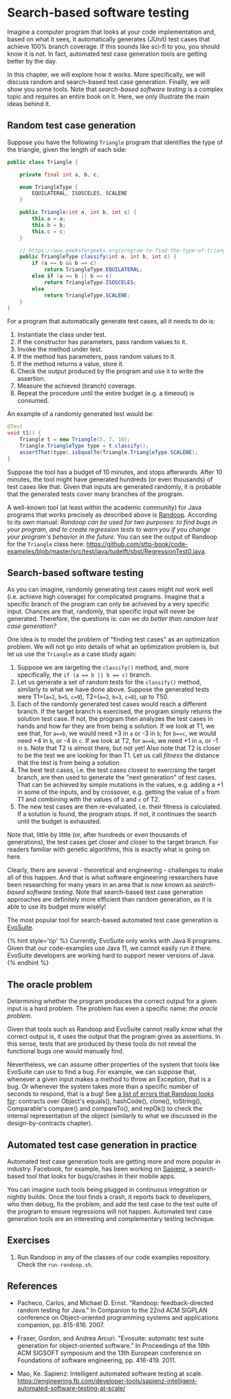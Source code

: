 # Search-based software testing

Imagine a computer program that looks at your code implementation and, based on what it sees, it automatically generates (JUnit) test cases that achieve 100% branch coverage. If this sounds like sci-fi to you, you should know it is not. In fact, automated test case generation tools are getting better by the day.

In this chapter, we will explore how it works. More specifically, we will discuss random and search-based test case generation. Finally, we will show you some tools. Note that _search-based software testing_ is a complex topic and requires an entire book on it. Here, we only illustrate the main ideas behind it.

## Random test case generation

Suppose you have the following `Triangle` program that identifies the type of the triangle, given the length of each side:

```java
public class Triangle {

    private final int a, b, c;

    enum TriangleType {
        EQUILATERAL, ISOSCELES, SCALENE
    }

    public Triangle(int a, int b, int c) {
        this.a = a;
        this.b = b;
        this.c = c;
    }

    // https://www.geeksforgeeks.org/program-to-find-the-type-of-triangle-from-the-given-coordinates/
    public TriangleType classify(int a, int b, int c) {
        if (a == b && b == c)
            return TriangleType.EQUILATERAL;
        else if (a == b || b == c)
            return TriangleType.ISOSCELES;
        else
            return TriangleType.SCALENE;
    }
}
```

For a program that automatically generate test cases, all it needs to do is:

1. Instantiate the class under test.
1. If the constructor has parameters, pass random values to it.
1. Invoke the method under test.
1. If the method has parameters, pass random values to it.
1. If the method returns a value, store it.
1. Check the output produced by the program and use it to write the assertion.
1. Measure the achieved (branch) coverage.
1. Repeat the procedure until the entire budget (e.g. a timeout) is consumed.

An example of a randomly generated test would be:

```java
@Test
void t1() {
    Triangle t = new Triangle(5, 7, 10);
    Triangle.TriangleType type = t.classify();
    assertThat(type).isEqualTo(Triangle.TriangleType.SCALENE);
}
```

Suppose the tool has a budget of 10 minutes, and stops afterwards. After 10 minutes, the tool might have generated hundreds (or even thousands) of test cases like that. Given that inputs are generated randomly, it is probable that the generated tests cover many branches of the program. 

A well-known tool (at least within the academic community) for Java programs that works precisely as described above is [Randoop](https://randoop.github.io/randoop/). According to its own manual: _Randoop can be used for two purposes: to find bugs in your program, and to create regression tests to warn you if you change your program's behavior in the future._ You can see the output of Randoop for the `Triangle` class here: https://github.com/sttp-book/code-examples/blob/master/src/test/java/tudelft/sbst/RegressionTest0.java.

## Search-based software testing

As you can imagine, randomly generating test cases might not work well (i.e. achieve high coverage) for complicated programs. Imagine that a specific branch of the program can only be achieved by a very specific input. Chances are that, randomly, that specific input will never be generated. Therefore, the questions is: _can we do better than random test case generation?_

One idea is to model the problem of "finding test cases" as an optimization problem. We will not go into details of what an optimization problem is, but let us use the `Triangle` as a case study again:

1. Suppose we are targeting the `classify()` method, and, more specifically, the `if (a == b || b == c)` branch.
1. Let us generate a set of random tests for the `classify()` method, similarly to what we have done above. Suppose the generated tests were T1=(`a=2`, `b=5`, `c=9`), T2=(`a=2`, `b=3`, `c=8`), up to T50.
1. Each of the randomly generated test cases would reach a different branch. If the target branch is exercised, the program simply returns the solution test case. If not, the program then analyzes the test cases in hands and how far they are from being a solution. If we look at T1, we see that, for `a==b`, we would need +3 in `a` or -3 in `b`; for `b==c`, we would need +4 in `b`, or -4 in `c`. If we look at T2, for `a==b`, we need +1 in `a`, or -1 in `b`. Note that T2 is almost there, but not yet! Also note that T2 is closer to be the test we are looking for than T1. Let us call _fitness_ the distance that the test is from being a solution.
1. The best test cases, i.e. the test cases closest to exercising the target branch, are then used to generate the "next generation" of test cases. That can be achieved by simple mutations in the values, e.g. adding a +1 in some of the inputs, and by crossover, e.g. getting the value of `a` from T1 and combining with the values of `b` and `c` of T2. 
1. The new test cases are then re-evaluated, i.e. their fitness is calculated. If a solution is found, the program stops. If not, it continues the search until the budget is exhausted.

Note that, little by little (or, after hundreds or even thousands of generations), the test cases get closer and closer to the target branch. For readers familiar with genetic algorithms, this is exactly what is going on here.

Clearly, there are several - theoretical and engineering - challenges to make all of this happen. And that is what software engineering researchers have been researching for many years in an area that is now known as _search-based software testing_. Note that search-based test case generation approaches are definitely more efficient than random generation, as it is able to use its budget more wisely! 

The most popular tool for search-based automated test case generation is [EvoSuite](http://www.evosuite.org).  

{% hint style='tip' %}
Currently, EvoSuite only works with Java 8 programs. Given that our code-examples use Java 11, we cannot easily run it there. EvoSuite developers are working hard to support newer versions of Java.
{% endhint %}

## The oracle problem

Determining whether the program produces the correct output for a given input is a hard problem. The problem has even a specific name: _the oracle problem_. 

Given that tools such as Randoop and EvoSuite cannot really know what the correct output is, it uses the output that the program gives as assertions. In this sense, tests that are produced by these tools do not reveal the functional bugs one would manually find. 

Nevertheless, we can assume other properties of the system that tools like EvoSuite can use to find a bug. For example, we can suppose that, whenever a given input makes a method to throw an Exception, that is a bug. Or whenever the system takes more than a specific number of seconds to respond, that is a bug! See [a list of errors that Randoop looks for](https://randoop.github.io/randoop/manual/index.html#kinds_of_errors): contracts over Object's equals(), hashCode(), clone(), toString(), Comparable's compare() and compareTo(), and repOk() to check the internal representation of the object (similarly to what we discussed in the design-by-contracts chapter).

## Automated test case generation in practice

Automated test case generation tools are getting more and more popular in industry. Facebook, for example, has been working on [Sapienz](https://engineering.fb.com/developer-tools/sapienz-intelligent-automated-software-testing-at-scale/), a search-based tool that looks for bugs/crashes in their mobile apps.

You can imagine such tools being plugged in continuous integration or nightly builds. Once the tool finds a crash, it reports back to developers, who then debug, fix the problem, and add the test case to the test suite of the program to ensure regressions will not happen. Automated test case generation tools are an interesting and complementary testing technique.

## Exercises

1. Run Randoop in any of the classes of our code examples repository. Check the `run-randoop.sh`.

## References

* Pacheco, Carlos, and Michael D. Ernst. "Randoop: feedback-directed random testing for Java." In Companion to the 22nd ACM SIGPLAN conference on Object-oriented programming systems and applications companion, pp. 815-816. 2007.

* Fraser, Gordon, and Andrea Arcuri. "Evosuite: automatic test suite generation for object-oriented software." In Proceedings of the 19th ACM SIGSOFT symposium and the 13th European conference on Foundations of software engineering, pp. 416-419. 2011.

* Mao, Ke. Sapienz: Intelligent automated software testing at scale. https://engineering.fb.com/developer-tools/sapienz-intelligent-automated-software-testing-at-scale/
